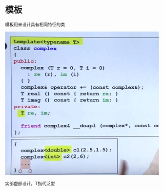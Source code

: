 # 模板

模板用来设计具有相同特征的类

![Untitled](%E6%A8%A1%E6%9D%BF%20711304a2bbfc4f599b6e6b9fa6019957/Untitled.png)

实部虚部设计，T指代泛型